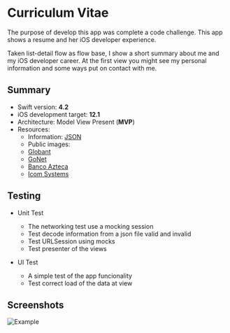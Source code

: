  # Curriculum Vitae

The purpose of develop this app was complete a code challenge. This app shows a resume and her iOS developer experience.

Taken list-detail flow as flow base, I show a short summary about me and my iOS developer career. At the first view you might see my personal information and some ways put on contact with me.

## Summary

+ Swift version: __4.2__
+ iOS development target: __12.1__
+ Architecture: Model View Present (__MVP__)
+ Resources:
    + Information: [JSON](https://api.myjson.com/bins/l56hj)
    + Public images:
    + [Globant](https://i.imgur.com/HwpXDRS.png)
    + [GoNet](https://i.imgur.com/psx6uhp.png)
    + [Banco Azteca](https://i.imgur.com/uueOLu1.jpg)
    + [Icom Systems](https://i.imgur.com/fuB5qOS.png)

## Testing

+ Unit Test
    + The networking test use a mocking session
    + Test decode information from a json file valid and invalid
    + Test URLSession using mocks
    + Test presenter of the views
    
+ UI Test
    + A simple test of the app funcionality
    + Test correct load of the data at view

## Screenshots

![Example](./images.png)
